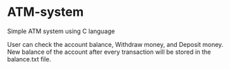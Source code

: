 # ATM-system
Simple ATM system using C language

User can check the account balance, Withdraw money, and Deposit money.
New balance of the account after every transaction will be stored in the balance.txt file.

